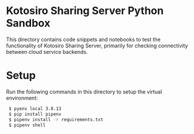 Kotosiro Sharing Server Python Sandbox
==============================

 This directory contains code snippets and notebooks to test the functionality of Kotosiro Sharing Server,
primarily for checking connectivity between cloud service backends.

Setup
==============================

 Run the following commands in this directory to setup the virtual environment:
 
 ```bash
  $ pyenv local 3.8.13
  $ pip install pipenv
  $ pipenv install -r requirements.txt
  $ pipenv shell
 ```
